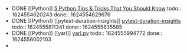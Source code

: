- DONE [[Python]] [5 Python Tips & Tricks That You Should Know](https://youtu.be/XVB3dZ4H_AI)
  todo:: 1624554620243
  done:: 1624554629676
- DONE [[Python]] [[pytest-duration-insights]] [pytest-duration-insights](https://calmcode.io/labs/pytest-duration-insights.html)
  todo:: 1624555811341
  done:: 1624555835585
- DONE [[Python]] [[yarl]] [yarl.py](https://calmcode.io/shorts/yarl.py.html)
  todo:: 1624555994772
  done:: 1624556002103
-